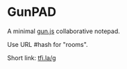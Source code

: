 # GunPAD
A minimal [gun.js](https://github.com/amark/gun) collaborative notepad.

Use URL #hash for "rooms".

Short link: [tfi.la/g](https://tfi.la/g)
